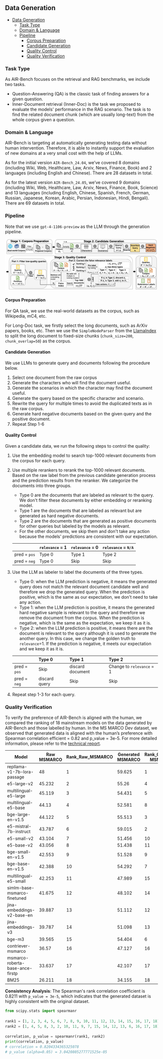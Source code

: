 ## Data Generation

- [Data Generation](#data-generation)
  - [Task Type](#task-type)
  - [Domain & Language](#domain--language)
  - [Pipeline](#pipeline)
    - [Corpus Preparation](#corpus-preparation)
    - [Candidate Generation](#candidate-generation)
    - [Quality Control](#quality-control)
    - [Quality Verification](#quality-verification)

### Task Type

As AIR-Bench focuses on the retrieval and RAG benchmarks, we include two tasks. 
- Question-Answering (QA) is the classic task of finding answers for a given question.
- Inner-Document retrieval (Inner-Doc) is the task we proposed to evaluate the models' performance in the RAG scenario. The task is to find the related document chunk (which are usually long-text) from the whole corpus given a question.

### Domain & Language
AIR-Bench is targeting at automatically generating testing data without human intervention. Therefore, it is able to instantly support the evaluation of new domains at a very small cost with the help of LLMs.

As for the initial version `AIR-Bench_24.04`, we’ve covered 8 domains (including Wiki, Web, Healthcare, Law, Arxiv, News, Finance, Book) and 2 languages (including English and Chinese). There are 28 datasets in total.

As for the latest version `AIR-Bench_24.05`, we’ve covered 9 domains (including Wiki, Web, Healthcare, Law, Arxiv, News, Finance, Book, Science) and 13 languages (including English, Chinese, Spanish, French, German, Russian, Japanese, Korean, Arabic, Persian, Indonesian, Hindi, Bengali). There are 69 datasets in total.

### Pipeline

Note that we use `gpt-4-1106-preview` as the LLM through the generation pipeline.

![Data Generation Pipeline](images/generation_pipeline.png)

#### Corpus Preparation

For QA task, we use the real-world datasets as the corpus, such as Wikipedia, mC4, etc.

For Long-Doc task, we firstly select the long documents, such as ArXiv papers, books, etc. Then we use the `SimpleNodeParser` from the [LlamaIndex](https://github.com/run-llama/llama_index/tree/main) to split the long document to fixed-size chunks (`chunk_size=200`, `chunk_overlap=50`) as the corpus.

#### Candidate Generation 

We use LLMs to generate query and documents following the procedure below.

1. Select one document from the raw corpus
2. Generate the characters who will find the document useful.
3. Generate the scenarios in which the character may find the document useful.
4. Generate the query based on the specific character and scenario.
5. Rewrite the query for multiple times to avoid the duplicated texts as in the raw corpus.
6. Generate hard negative documents based on the given query and the positive document.
7. Repeat Step 1-6

#### Quality Control

Given a candidate data, we run the following steps to control the quality:

1. Use the embedding model to search top-1000 relevant documents from the corpus for each query.
2. Use multiple rerankers to rerank the top-1000 relevant documents. Based on the raw label from the previous candidate generation process and the prediction results from the reranker. We categorize the documents into three groups. 
    - Type 0 are the documents that are labeled as relevant to the query. We don't filter these documents by either embedding or reranking model.
    - Type 1 are the documents that are labeled as relevant but are generated as hard negative documents. 
    - Type 2 are the documents that are generated as positive documents for other queries but labeled by the models as relevant.
    - For the other documents, we skip them and don't take any action because the models' predictions are consistent with our expectation.

    |                | `relevance` = 1 | `relevance` = 0 | `relevance` = `N/A` |
    | -------------- |-----------------|---------------|-------------------|
    | pred = `pos`   | Type 0          | Type 1        | Type 2            |
    | pred = `neg`   | Type 0          | Skip          | Skip              |
3. Use the LLM as labeler to label the documents of the three types.
    - Type 0: when the LLM prediction is negative, it means the generated query does not match the relevant document candidate well and therefore we drop the generated query. When the prediction is positive, which is the same as our expectation, we don't need to take any action. 
    - Type 1: when the LLM prediction is positive, it means the generated hard negative sample is relevant to the query and therefore we remove the document from the corpus. When the prediction is negative, which is the same as the expectation, we keep it as it is.
    - Type 2: when the LLM prediction is positive, it means there are the document is relevant to the query although it is used to generate the another query. In this case, we change the golden truth to `relevance`=1. If the prediction is negative, it meets our expectation and we keep it as it is. 

    |                | Type 0        | Type 1           | Type 2                    |
    | -------------- |---------------|------------------|---------------------------|
    | pred = `pos`   | Skip          | discard document | Change to `relevance` = 1 |
    | pred = `neg`   | discard query | Skip             | Skip                      |
4. Repeat step 1-3 for each query.

### Quality Verification
To verify the preference of AIR-Bench is aligned with the human, we compared the ranking of 18 mainstream models on the data generated by AIR-Bench and those labelled by human. In the MS MARCO Dev dataset, we observed that generated data is aligned with the human’s preference with Spearman correlation efficient = 0.82 and p_value = 3e-5. For more detailed information, please refer to the [technical report](https://arxiv.org/abs/2412.13102).

| Model                            | Raw MSMARCO | Rank_Raw_MSMARCO | Generated MSMARCO | Rank_Generated MSMARCO |
| -------------------------------- | ----------- |------------------| ----------------- |--------|
| repllama-v1-7b-lora-passage      | 48          | 1                | 59.625            | 1      |
| e5-large-v2                      | 45.232      | 2                | 55.26             | 4      |
| multilingual-e5-large            | 45.119      | 3                | 54.431            | 5      |
| multilingual-e5-base             | 44.13       | 4                | 52.581            | 8      |
| bge-large-en-v1.5                | 44.122      | 5                | 55.513            | 3      |
| e5-mistral-7b-instruct           | 43.787      | 6                | 59.015            | 2      |
| e5-small-v2                      | 43.104      | 7                | 51.456            | 10     |
| e5-base-v2                       | 43.056      | 8                | 51.438            | 11     |
| bge-small-en-v1.5                | 42.553      | 9                | 51.528            | 9      |
| bge-base-en-v1.5                 | 42.388      | 10               | 54.292            | 7      |
| multilingual-e5-small            | 42.253      | 11               | 47.989            | 15     |
| simlm-base-msmarco-finetuned     | 41.675      | 12               | 48.102            | 14     |
| jina-embeddings-v2-base-en       | 39.887      | 13               | 51.112            | 12     |
| jina-embeddings-v3               | 39.787      | 14               | 51.098            | 13     |
| bge-m3                           | 39.565      | 15               | 54.404            | 6      |
| contriever-msmarco               | 36.57       | 16               | 47.127            | 16     |
| msmarco-roberta-base-ance-firstp | 33.637      | 17               | 42.107            | 17     |
| BM25                             | 26.211      | 18               | 34.155            | 18     |


**Consistency Analysis**: The Spearman's rank correlation coefficient is 0.8211 with `p_value = 3e-5`, which indicates that the generated dataset is highly consistent with the original dataset.

```python
from scipy.stats import spearmanr

rank1 = [1, 2, 3, 4, 5, 6, 7, 8, 9, 10, 11, 12, 13, 14, 15, 16, 17, 18]
rank2 = [1, 4, 5, 8, 3, 2, 10, 11, 9, 7, 15, 14, 12, 13, 6, 16, 17, 18]

correlation, p_value = spearmanr(rank1, rank2)
print(correlation, p_value)
# correlation = 0.8204334365325078
# p_value (alpha=0.05) = 3.0420805277771525e-05
```

[//]: # (### Codes)

[//]: # ()
[//]: # (Here is the sample code snippet for generating the datasets)

[//]: # ()
[//]: # (```python)

[//]: # (def generate_dataset&#40;corpus, num_queries, task_type&#41;:)

[//]: # (    # Generate Triplets)

[//]: # (    triplets = [])

[//]: # (    documents = sample&#40;corpus, n=num_queries&#41;)

[//]: # (    for d in documents:)

[//]: # (        # Generate Query)

[//]: # (        q = generate_query&#40;d&#41;)

[//]: # (        # Generate Hard Negative)

[//]: # (        if task_type == 'QA':)

[//]: # (            hn = generate_hard_negative&#40;q, d&#41;)

[//]: # (        else:)

[//]: # (            hn = None)

[//]: # (        # Add New Triplet)

[//]: # (        triplets.append&#40;&#40;q, d, hn&#41;&#41;)

[//]: # ()
[//]: # (    # Build Dataset)

[//]: # (    dataset = build_dataset&#40;corpus, triplets&#41;)

[//]: # ()
[//]: # (    # Quality Control)

[//]: # (    new_dataset = quality_control&#40;dataset&#41;)

[//]: # (    return new_dataset)

[//]: # ()
[//]: # (def generate_query&#40;document&#41;:)

[//]: # (    pass)

[//]: # ()
[//]: # (def generate_hard_negative&#40;query, document&#41;:)

[//]: # (    pass)

[//]: # ()
[//]: # (def quality_control&#40;dataset&#41;:)

[//]: # (    pass)

[//]: # (```)